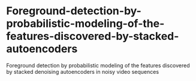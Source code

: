# Foreground-detection-by-probabilistic-modeling-of-the-features-discovered-by-stacked-autoencoders
Foreground detection by probabilistic modeling of the features discovered by stacked denoising autoencoders in noisy video sequences
